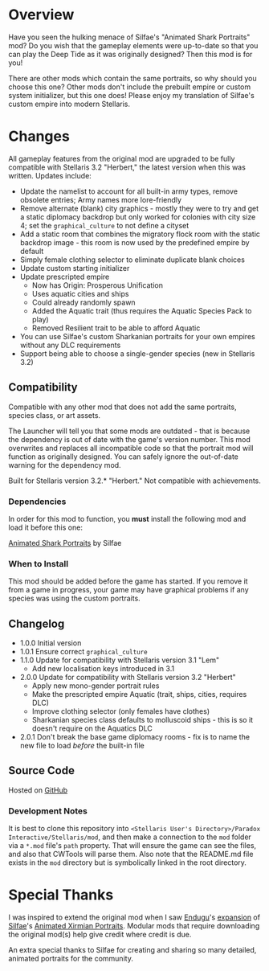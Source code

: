 # Overview

Have you seen the hulking menace of Silfae's "Animated Shark Portraits" mod?  Do you wish that the gameplay elements were up-to-date so that you can play the Deep Tide as it was originally designed?  Then this mod is for you!

There are other mods which contain the same portraits, so why should you choose this one?  Other mods don't include the prebuilt empire or custom system initializer, but this one does!  Please enjoy my translation of Silfae's custom empire into modern Stellaris.

# Changes

All gameplay features from the original mod are upgraded to be fully compatible with Stellaris 3.2 "Herbert," the latest version when this was written.  Updates include:

* Update the namelist to account for all built-in army types, remove obsolete entries; Army names more lore-friendly
* Remove alternate (blank) city graphics - mostly they were to try and get a static diplomacy backdrop but only worked for colonies with city size 4; set the `graphical_culture` to not define a cityset
* Add a static room that combines the migratory flock room with the static backdrop image - this room is now used by the predefined empire by default
* Simply female clothing selector to eliminate duplicate blank choices
* Update custom starting initializer
* Update prescripted empire
    * Now has Origin: Prosperous Unification
    * Uses aquatic cities and ships
    * Could already randomly spawn
    * Added the Aquatic trait (thus requires the Aquatic Species Pack to play)
    * Removed Resilient trait to be able to afford Aquatic
* You can use Silfae's custom Sharkanian portraits for your own empires without any DLC requirements
* Support being able to choose a single-gender species (new in Stellaris 3.2)

## Compatibility

Compatible with any other mod that does not add the same portraits, species class, or art assets.

The Launcher will tell you that some mods are outdated - that is because the dependency is out of date with the game's version number.  This mod overwrites and replaces all incompatible code so that the portrait mod will function as originally designed.  You can safely ignore the out-of-date warning for the dependency mod.

Built for Stellaris version 3.2.* "Herbert."  Not compatible with achievements.

### Dependencies

In order for this mod to function, you **must** install the following mod and load it before this one:

[Animated Shark Portraits](https://steamcommunity.com/sharedfiles/filedetails/?id=1098915405) by Silfae

### When to Install

This mod should be added before the game has started.  If you remove it from a game in progress, your game may have graphical problems if any species was using the custom portraits.

## Changelog

* 1.0.0 Initial version
* 1.0.1 Ensure correct `graphical_culture`
* 1.1.0 Update for compatibility with Stellaris version 3.1 "Lem"
    * Add new localisation keys introduced in 3.1
* 2.0.0 Update for compatibility with Stellaris version 3.2 "Herbert"
    * Apply new mono-gender portrait rules
    * Make the prescripted empire Aquatic (trait, ships, cities, requires DLC)
    * Improve clothing selector (only females have clothes)
    * Sharkanian species class defaults to molluscoid ships - this is so it doesn't require on the Aquatics DLC
* 2.0.1 Don't break the base game diplomacy rooms - fix is to name the new file to load _before_ the built-in file

## Source Code

Hosted on [GitHub](https://github.com/corsairmarks/sharkanian_portraits_revisited)

### Development Notes

It is best to clone this repository into `<Stellaris User's Directory>/Paradox Interactive/Stellaris/mod`, and then make a connection to the `mod` folder via a `*.mod` file's `path` property.  That will ensure the game can see the files, and also that CWTools will parse them.  Also note that the README.md file exists in the `mod` directory but is symbolically linked in the root directory.

# Special Thanks

I was inspired to extend the original mod when I saw [Endugu](https://steamcommunity.com/profiles/76561198037630876/myworkshopfiles/)'s [expansion](https://steamcommunity.com/sharedfiles/filedetails/?id=1584824947) of [Silfae](https://steamcommunity.com/profiles/76561198021525667/myworkshopfiles/)'s [Animated Xirmian Portraits](https://steamcommunity.com/workshop/filedetails/?id=881118424).  Modular mods that require downloading the original mod(s) help give credit where credit is due.

An extra special thanks to Silfae for creating and sharing so many detailed, animated portraits for the community.